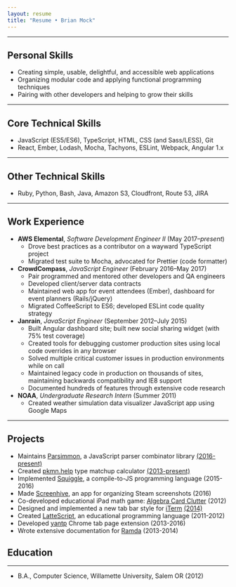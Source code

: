 ```yaml
---
layout: resume
title: "Resume • Brian Mock"
---
```


* * *

## Personal Skills

- Creating simple, usable, delightful, and accessible web applications
- Organizing modular code and applying functional programming techniques
- Pairing with other developers and helping to grow their skills

* * *

## Core Technical Skills

- JavaScript (ES5/ES6), TypeScript, HTML, CSS (and Sass/LESS), Git
- React, Ember, Lodash, Mocha, Tachyons, ESLint, Webpack, Angular 1.x

* * *

## Other Technical Skills

- Ruby, Python, Bash, Java, Amazon S3, Cloudfront, Route 53, JIRA

* * *

## Work Experience

- **AWS Elemental**, *Software Development Engineer II* (May 2017–*present*)
  - Drove best practices as a contributor on a wayward TypeScript project
  - Migrated test suite to Mocha, advocated for Prettier (code formatter)
- **CrowdCompass**, *JavaScript Engineer* (February 2016–May 2017)
  - Pair programmed and mentored other developers and QA engineers
  - Developed client/server data contracts
  - Maintained web app for event attendees (Ember), dashboard for event planners (Rails/jQuery)
  - Migrated CoffeeScript to ES6; developed ESLint code quality strategy
- **Janrain**, *JavaScript Engineer* (September 2012–July 2015)
  - Built Angular dashboard site; built new social sharing widget (with 75% test coverage)
  - Created tools for debugging customer production sites using local code overrides in any browser
  - Solved multiple critical customer issues in production environments while on call
  - Maintained legacy code in production on thousands of sites, maintaining backwards compatibility and IE8 support
  - Documented hundreds of features through extensive code research
- **NOAA**, *Undergraduate Research Intern* (Summer 2011)
  - Created weather simulation data visualizer JavaScript app using Google Maps

* * *

## Projects

- Maintains [Parsimmon](https://github.com/jneen/parsimmon/), a JavaScript parser combinator library [(2016-present)](https://github.com/jneen/parsimmon)
- Created [pkmn.help](https://pkmn.help) type matchup calculator [(2013-present)](https://github.com/wavebeem/pkmn-type-calc)
- Implemented [Squiggle](http://squiggle-lang.org/), a compile-to-JS programming language (2015-2016)
- Made [Screenhive](https://github.com/wavebeem/screenhive), an app for organizing Steam screenshots (2016)
- Co-developed educational iPad math game: [Algebra Card Clutter](http://itunes.apple.com/us/app/algebra-card-clutter/id549330499) (2012)
- Designed and implemented a new tab bar style for [iTerm](http://iterm2.com/) [(2014)](https://github.com/gnachman/iTerm2/pull/185)
- Created [LatteScript](http://misc.mockbrian.com/lattescript/), an educational programming language (2011-2012)
- Developed [yantp](https://chrome.google.com/webstore/detail/yet-another-new-tab-page/imfkhhcponjpjhfpaccepedaabjclbjj) Chrome tab page extension (2013-2016)
- Wrote extensive documentation for [Ramda](https://github.com/ramda/ramda/pulls?q=is%3Apr+author%3Awavebeem+is%3Aclosed) (2013-2014)

## Education

* * *

- B.A., Computer Science, Willamette University, Salem OR (2012)
